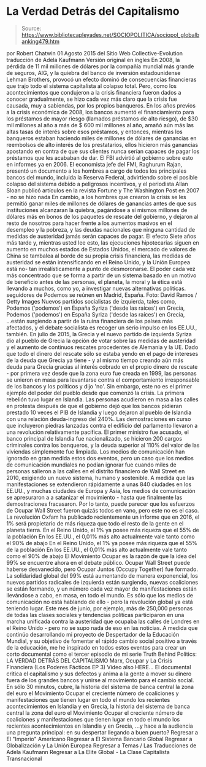 # La Verdad Detrás del Capitalismo

> Source: https://www.bibliotecapleyades.net/SOCIOPOLITICA/sociopol_globalbanking479.htm

por Robert Chatwin 01 Agosto 2015
del Sitio Web Collective-Evolution
traducción de Adela Kaufmann Versión original en ingles
En 2008, la pérdida de 11 mil millones de dólares por la compañía mundial más grande de seguros, AIG, y la quiebra del banco de inversión estadounidense Lehman Brothers, provocó un efecto dominó de consecuencias financieras que trajo todo el sistema capitalista al colapso total.
Pero, como los acontecimientos que condujeron a la crisis financiera fueron dados a conocer gradualmente, se hizo cada vez más claro que la crisis fue causada, muy a sabiendas, por los propios banqueros.
En los años previos a la crisis económica de 2008, los bancos aumentó el financiamiento para los préstamos de mayor riesgo (llamados préstamos de alto riesgo), de $30 mil millones al año a más de $ 600 mil millones al año, amañó aún más las altas tasas de interés sobre esos préstamos, y entonces, mientras los banqueros estaban haciendo miles de millones de dólares de ganancias en reembolsos de alto interés de los prestatarios, ellos hicieron más ganancias apostando en contra de que sus clientes nunca serían capaces de pagar los préstamos que les acababan de dar.
El FBI advirtió al gobierno sobre esto en informes ya en 2006.
El economista jefe del FMI, Raghurum Rajan, presentó un documento a los hombres a cargo de todos los principales bancos del mundo, incluida la Reserva Federal, advirtiendo sobre el posible colapso del sistema debido a peligrosos incentivos, y el periodista Allan Sloan publicó artículos en la revista Fortune y The Washington Post en 2007 - no se hizo nada
En cambio, a los hombres que crearon la crisis se les permitió ganar miles de millones de dólares de ganancias antes de que sus instituciones alcanzaran la quiebra, pagándose a sí mismos millones de dólares más en bonos de los paquetes de rescate del gobierno, y dejaron al resto de nosotros para hacer frente a los aumentos masivos en el desempleo y la pobreza, y las deudas nacionales que ninguna cantidad de medidas de austeridad jamás serán capaces de pagar.
El efecto
Siete años más tarde y, mientras usted lee esto, las ejecuciones hipotecarias siguen en aumento en muchos estados de Estados Unidos, el mercado de valores de China se tambalea al borde de su propia crisis financiera, las medidas de austeridad se están intensificando en el Reino Unido, y la Unión Europea está no- tan irrealísticamente a punto de desmoronarse.
El poder cada vez más concentrado que se forma a partir de un sistema basado en un motivo de beneficio antes de las personas, el planeta, la moral y la ética está llevando a muchos, como yo, a investigar nuevas alternativas políticas.
seguidores de Podemos se reúnen en Madrid, España. Foto: David Ramos / Getty Images
Nuevos partidos socialistas de izquierda, tales como,
Podemos ('podemos') en España Syriza ('desde las raíces') en Grecia,
Podemos ('podemos') en España
Syriza ('desde las raíces') en Grecia,
...están surgiendo a partir de la ruina financiera de los países más afectados, y el debate socialista es recoger un serio impulso en los EE.UU., también.
En julio de 2015, la Grecia y el nuevo partido de izquierda Syriza dio al pueblo de Grecia la opción de votar sobre las medidas de austeridad y el aumento de continuos rescates procedentes de Alemania y la UE.
Dado que todo el dinero del rescate sólo se estaba yendo en el pago de intereses de la deuda que Grecia ya tiene - y al mismo tiempo creando aún más deuda para Grecia gracias al interés cobrado en el propio dinero de rescate - por primera vez desde que la zona euro fue creada en 1999, las personas se unieron en masa para levantarse contra el comportamiento irresponsable de los bancos y los políticos y dijo 'no'.
Sin embargo, este no es el primer ejemplo del poder del pueblo desde que comenzó la crisis.
La primera rebelión tuvo lugar en Islandia. Las personas acudieron en masa a las calles en protesta después de que el gobierno dejó que los bancos pidieran prestado 10 veces el PIB de Islandia y luego dejaron al pueblo de Islandia con una relación deuda-ingreso del 240%.
Las demostraciones en curso que incluyeron piedras lanzadas contra el edificio del parlamento llevaron a una revolución relativamente pacífica. El primer ministro fue acusado, el banco principal de Islandia fue nacionalizado, se hicieron 200 cargos criminales contra los banqueros, y la deuda superior al 110% del valor de las viviendas simplemente fue limpiada.
Los medios de comunicación han ignorado en gran medida estos dos eventos, pero un caso que los medios de comunicación mundiales no podían ignorar fue cuando miles de personas salieron a las calles en el distrito financiero de Wall Street en 2010, exigiendo un nuevo sistema, humano y sostenible.
A medida que las manifestaciones se extendieron rápidamente a unas 840 ciudades en los EE.UU., y muchas ciudades de Europa y Asia, los medios de comunicación se apresuraron a a satanizar el movimiento - hasta que finalmente las demostraciones fracasaron.
Por lo tanto, puede parecer que los esfuerzos de Ocupar Wall Street fueron quizás todos en vano, pero este no es el caso.
La revolución
Oxfam ha publicado recientemente un informe que en 2016, el 1% será propietario de más riqueza que todo el resto de la gente en el planeta tierra.
En el Reino Unido, el 1% ya posee más riqueza que el 55% de la población En los EE.UU., el 0,01% más alto actualmente vale tanto como el 90% de abajo
En el Reino Unido, el 1% ya posee más riqueza que el 55% de la población
En los EE.UU., el 0,01% más alto actualmente vale tanto como el 90% de abajo
El Movimiento Ocupar es la razón de que la idea del 99% se encuentre ahora en el debate público.
Ocupar Wall Street puede haberse desvanecido, pero Ocupar Juntos (Occupy Together) fue formado. La solidaridad global del 99% está aumentando de manera exponencial, los nuevos partidos radicales de izquierda están surgiendo, nuevas coaliciones se están formando, y un número cada vez mayor de manifestaciones están llevándose a cabo, en masa, en todo el mundo.
Es sólo que los medios de comunicación no está hablando de ello - pero la revolución global ya está teniendo lugar.
Este mes de junio, por ejemplo, más de 250,000 personas de todas las clases sociales y tendencias políticas participaron en una marcha unificada contra la austeridad que ocupaba las calles de Londres en el Reino Unido - pero no se supo nada de eso en las noticias.
A medida que continúo desarrollando mi proyecto de Despertador de la Educación Mundial, y su objetivo de fomentar el rápido cambio social positivo a través de la educación, me he inspirado en todos estos eventos para crear un corto documental como el tercer episodio de mi serie Truth Behind Politics:
LA VERDAD DETRÁS DEL CAPITALISMO Marx, Ocupar y La Crisis Financiera (Los Poderes Fácticos EP 3)
Video also HERE...
El documental critica el capitalismo y sus defectos y anima a la gente a mover su dinero fuera de los grandes bancos y unirse al movimiento para el cambio social.
En sólo 30 minutos, cubre,
la historia del sistema de banca central la zona del euro el Movimiento Ocupar el creciente número de coaliciones y manifestaciones que tienen lugar en todo el mundo los recientes acontecimientos en Islandia y en Grecia,
la historia del sistema de banca central
la zona del euro
el Movimiento Ocupar
el creciente número de coaliciones y manifestaciones que tienen lugar en todo el mundo
los recientes acontecimientos en Islandia y en Grecia,
...y hace a la audiencia una pregunta principal:
en su despertar llegando a buen puerto?
Regresar a El "Imperio" Americano
Regresar a El Sistema Bancario Global
Regresar a Globalización y La Unión Europea
Regresar a Temas / Las Traducciones de Adela Kaufmann
Regresar a La Elite Global - La Clase Capitalista Transnacional
